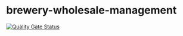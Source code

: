 # brewery-wholesale-management


[![Quality Gate Status](https://sonarcloud.io/api/project_badges/measure?project=com.management.system%3Abrewery-wholesale&metric=alert_status)](https://sonarcloud.io/summary/new_code?id=com.management.system%3Abrewery-wholesale)
